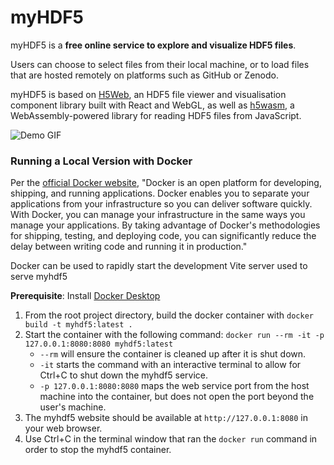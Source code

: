 # myHDF5

myHDF5 is a **free online service to explore and visualize HDF5 files**.

Users can choose to select files from their local machine, or to load files that
are hosted remotely on platforms such as GitHub or Zenodo.

myHDF5 is based on [H5Web](https://github.com/silx-kit/h5web), an HDF5 file
viewer and visualisation component library built with React and WebGL, as well
as [h5wasm](https://github.com/usnistgov/h5wasm), a WebAssembly-powered library
for reading HDF5 files from JavaScript.

![Demo GIF](demo.gif)

### Running a Local Version with Docker

Per the [official Docker website](https://docs.docker.com/get-started/overview/), "Docker is an open platform for developing, shipping, and running applications. Docker enables you to separate your applications from your infrastructure so you can deliver software quickly. With Docker, you can manage your infrastructure in the same ways you manage your applications. By taking advantage of Docker's methodologies for shipping, testing, and deploying code, you can significantly reduce the delay between writing code and running it in production."

Docker can be used to rapidly start the development Vite server used to serve myhdf5

**Prerequisite**: Install [Docker Desktop](https://www.docker.com/products/docker-desktop/)

1. From the root project directory, build the docker container with `docker build -t myhdf5:latest .`
2. Start the container with the following command: `docker run --rm -it -p 127.0.0.1:8080:8080 myhdf5:latest`
   * `--rm` will ensure the container is cleaned up after it is shut down.
   * `-it` starts the command with an interactive terminal to allow for Ctrl+C to shut down the myhdf5 service.
   * `-p 127.0.0.1:8080:8080` maps the web service port from the host machine into the container, but does not open the port beyond the user's machine.
3. The myhdf5 website should be available at `http://127.0.0.1:8080` in your web browser.
4. Use Ctrl+C in the terminal window that ran the `docker run` command in order to stop the myhdf5 container.
